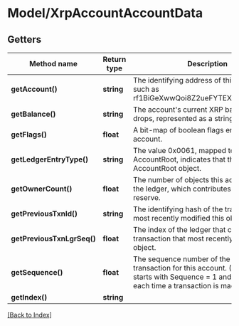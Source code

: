 # Model/XrpAccountAccountData

## Getters

Method name | Return type | Description | Notes
------------ | ------------- | ------------- | -------------
**getAccount()** | **string** | The identifying address of this account, such as rf1BiGeXwwQoi8Z2ueFYTEXSwuJYfV2Jpn. | [optional]
**getBalance()** | **string** | The account's current XRP balance in drops, represented as a string. | [optional]
**getFlags()** | **float** | A bit-map of boolean flags enabled for this account. | [optional]
**getLedgerEntryType()** | **string** | The value 0x0061, mapped to the string AccountRoot, indicates that this is an AccountRoot object. | [optional]
**getOwnerCount()** | **float** | The number of objects this account owns in the ledger, which contributes to its owner reserve. | [optional]
**getPreviousTxnId()** | **string** | The identifying hash of the transaction that most recently modified this object. | [optional]
**getPreviousTxnLgrSeq()** | **float** | The index of the ledger that contains the transaction that most recently modified this object. | [optional]
**getSequence()** | **float** | The sequence number of the next valid transaction for this account. (Each account starts with Sequence = 1 and increases each time a transaction is made.) | [optional]
**getIndex()** | **string** |  | [optional]

[[Back to Index]](../index.md)
